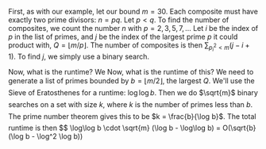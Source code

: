 First, as with our example, let our bound $m = 30$. Each composite must have exactly two prime divisors: $n = pq$. Let $p < q$. To find the number of composites, we count the number $n$ with $p = 2, 3, 5, 7, \ldots$ Let $i$ be the index of $p$ in the list of primes, and $j$ be the index of the largest prime $p$ it could product with, $Q = \lfloor m/p \rfloor$. The number of composites is then $\sum_{p_i^2<m}(j-i+1)$. To find $j$, we simply use a binary search.

Now, what is the runtime? We Now, what is the runtime of this? We need to generate a list of primes bounded by $b = \lfloor m/2 \rfloor$, the largest $Q$. We'll use the Sieve of Eratosthenes for a runtime: $\log \log b$. Then we do $\sqrt{m}$ binary searches on a set with size $k$, where $k$ is the number of primes less than $b$. The prime number theorem gives this to be $k = \frac{b}{\log b}$. The total runtime is then
$$ \log\log b \cdot \sqrt{m} (\log b - \log\log b) = O(\sqrt{b}(\log b - \log^2 \log b))
